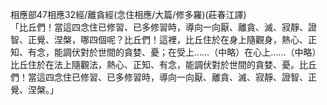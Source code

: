 相應部47相應32經/離貪經(念住相應/大篇/修多羅)(莊春江譯)  
「比丘們！當這四念住已修習、已多修習時，導向一向厭、離貪、滅、寂靜、證智、正覺、涅槃，哪四個呢？比丘們！這裡，比丘住於在身上隨觀身，熱心、正知、有念，能調伏對於世間的貪婪、憂；在受上……（中略）在心上……（中略）比丘住於在法上隨觀法，熱心、正知、有念，能調伏對於世間的貪婪、憂。比丘們！當這四念住已修習、已多修習時，導向一向厭、離貪、滅、寂靜、證智、正覺、涅槃。」  
  
  
